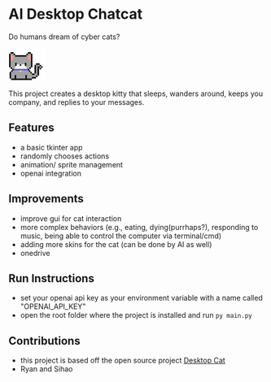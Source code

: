 # AI Desktop Chatcat
Do humans dream of cyber cats?

<img src="idling.gif" alt="demo"/>

This project creates a desktop kitty that sleeps, wanders around, keeps you company, and replies to your messages.

## Features
- a basic tkinter app
- randomly chooses actions
- animation/ sprite management
- openai integration

## Improvements 
- improve gui for cat interaction
- more complex behaviors (e.g., eating, dying(purrhaps?), responding to music, being able to control the computer via terminal/cmd)
- adding more skins for the cat (can be done by AI as well)
- onedrive

## Run Instructions
- set your openai api key as your environment variable with a name called "OPENAI_API_KEY"
- open the root folder where the project is installed and run ``py main.py``

## Contributions
- this project is based off the open source project [Desktop Cat](https://github.com/1ilit/Desktop-Cat)
- Ryan and Sihao

